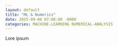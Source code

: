 ```yaml
---
layout: default
title: "ML & Numerics"
date: 2025-09-06 07:08:00 -0000
categories: MACHINE-LEARNING NUMERICAL-ANALYSIS
---
```


Lore ipsum